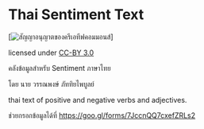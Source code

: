 ﻿# Thai Sentiment Text

[![สัญญาอนุญาตของครีเอทีฟคอมมอนส์](https://i.creativecommons.org/l/by/3.0/th/88x31.png)]

licensed under [CC-BY 3.0](http://creativecommons.org/licenses/by/3.0/)

คลังข้อมูลสำหรับ Sentiment ภาษาไทย

โดย นาย วรรณพงษ์  ภัททิยไพบูลย์

thai text of positive and negative verbs and adjectives. 

ช่วยกรอกข้อมูลได้ที่ https://goo.gl/forms/7JccnQQ7cxefZRLs2